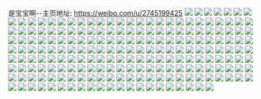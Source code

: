 是宝宝啊--主页地址: https://weibo.com/u/2745199425 
![](https://wx4.sinaimg.cn/mw2000/a3a06b41ly1h9kmk9uud2j226m1nle81.jpg) 
![](https://wx4.sinaimg.cn/mw2000/a3a06b41ly1h9kmk97fi5j22bb3331kz.jpg) 
![](https://wx4.sinaimg.cn/mw2000/a3a06b41ly1h9kmkaferhj21a01tl7wh.jpg) 
![](https://wx4.sinaimg.cn/mw2000/a3a06b41ly1h9kmkarvjcj20u01hcqi4.jpg) 
![](https://wx4.sinaimg.cn/mw2000/a3a06b41ly1h9kmkcgkm4j22c03404qs.jpg) 
![](https://wx4.sinaimg.cn/mw2000/a3a06b41ly1h9kmkge53zj22872yxx6p.jpg) 
![](https://wx4.sinaimg.cn/mw2000/a3a06b41ly1h9kmk7w8gjj22c02x0kjn.jpg) 
![](https://wx4.sinaimg.cn/mw2000/a3a06b41ly1h9kmkdm325j22c02x07wi.jpg) 
![](https://wx4.sinaimg.cn/mw2000/a3a06b41ly1h9kmkff2owj22c0340u0y.jpg) 
![](https://wx4.sinaimg.cn/mw2000/a3a06b41ly1h9fapozuvej235s23s1kz.jpg) 
![](https://wx4.sinaimg.cn/mw2000/a3a06b41ly1h9fapjrwokj223u35sx6p.jpg) 
![](https://wx4.sinaimg.cn/mw2000/a3a06b41ly1h9faphlq4pj235s23u1ky.jpg) 
![](https://wx4.sinaimg.cn/mw2000/a3a06b41ly1h9fapfu3elj223u35snpd.jpg) 
![](https://wx4.sinaimg.cn/mw2000/a3a06b41ly1h9faplzvotj223u35shdt.jpg) 
![](https://wx4.sinaimg.cn/mw2000/a3a06b41ly1h9dqwq7wyqj21o0230hdt.jpg) 
![](https://wx4.sinaimg.cn/mw2000/a3a06b41ly1h9dqwqryg8j21o02807wh.jpg) 
![](https://wx4.sinaimg.cn/mw2000/a3a06b41ly1h9b8zpj90cj22c02x0x6q.jpg) 
![](https://wx4.sinaimg.cn/mw2000/a3a06b41ly1h9b8zr8cn4j22c02x0x6q.jpg) 
![](https://wx4.sinaimg.cn/mw2000/a3a06b41ly1h9b8zzes8sj22c03404qr.jpg) 
![](https://wx4.sinaimg.cn/mw2000/a3a06b41ly1h9b935tqdtj20u01404cu.jpg) 
![](https://wx4.sinaimg.cn/mw2000/a3a06b41ly1h9b935dffsj20tu13ugqp.jpg) 
![](https://wx4.sinaimg.cn/mw2000/a3a06b41ly1h9b91t6ytrj21400u07fg.jpg) 
![](https://wx4.sinaimg.cn/mw2000/a3a06b41ly1h7oe7e95wpj20tu13uahl.jpg) 
![](https://wx4.sinaimg.cn/mw2000/a3a06b41ly1h7oe38ccu7j213u0tuqcq.jpg) 
![](https://wx4.sinaimg.cn/mw2000/a3a06b41ly1h7odxbtuu3j23402c0x6u.jpg) 
![](https://wx4.sinaimg.cn/mw2000/a3a06b41ly1h7odx64oaoj22692tjqv6.jpg) 
![](https://wx4.sinaimg.cn/mw2000/a3a06b41ly1h7odxjfjkyj22c02x07wl.jpg) 
![](https://wx4.sinaimg.cn/mw2000/a3a06b41ly1h7oe8b86b9j20u011ik31.jpg) 
![](https://wx4.sinaimg.cn/mw2000/a3a06b41ly1h6x13k7h8pj22c02x0qv6.jpg) 
![](https://wx4.sinaimg.cn/mw2000/a3a06b41ly1h6x13iuem7j22c02x0x6q.jpg) 
![](https://wx4.sinaimg.cn/mw2000/a3a06b41ly1h6x13cotdwj22a52uoe82.jpg) 
![](https://wx4.sinaimg.cn/mw2000/a3a06b41ly1h6x13dwgjoj22c02x0hdu.jpg) 
![](https://wx4.sinaimg.cn/mw2000/a3a06b41ly1h6x13hgrskj22c02x0qv7.jpg) 
![](https://wx4.sinaimg.cn/mw2000/a3a06b41ly1h6x13fuza7j22c02x04qr.jpg) 
![](https://wx4.sinaimg.cn/mw2000/a3a06b41ly1h6l5kj5qvaj22c034l7wj.jpg) 
![](https://wx4.sinaimg.cn/mw2000/a3a06b41ly1h6l5kf97lwj22c034xwut.jpg) 
![](https://wx4.sinaimg.cn/mw2000/a3a06b41ly1h6l5j52st5j22c0351k7f.jpg) 
![](https://wx4.sinaimg.cn/mw2000/a3a06b41ly1h6l5ipsuoyj22c0340npf.jpg) 
![](https://wx4.sinaimg.cn/mw2000/a3a06b41ly1h6l5j00fipj22c0340b2c.jpg) 
![](https://wx4.sinaimg.cn/mw2000/a3a06b41ly1h6l5iw8xfmj22c034payy.jpg) 
![](https://wx4.sinaimg.cn/mw2000/a3a06b41ly1h5owpycqulj22a232nhdw.jpg) 
![](https://wx4.sinaimg.cn/mw2000/a3a06b41ly1h5owpm4efij21b31kw7wh.jpg) 
![](https://wx4.sinaimg.cn/mw2000/a3a06b41ly1h5owpjuhh5j223e2sjb2a.jpg) 
![](https://wx4.sinaimg.cn/mw2000/a3a06b41ly1h5owq5lrchj22c03401l0.jpg) 
![](https://wx4.sinaimg.cn/mw2000/a3a06b41ly1h5owpuf4atj22c0340qv9.jpg) 
![](https://wx4.sinaimg.cn/mw2000/a3a06b41ly1h5owpi40rvj22c0341kjn.jpg) 
![](https://wx4.sinaimg.cn/mw2000/a3a06b41ly1h5owq1zozmj22c0340npf.jpg) 
![](https://wx4.sinaimg.cn/mw2000/a3a06b41ly1h5owppxejqj229n2ry1l0.jpg) 
![](https://wx4.sinaimg.cn/mw2000/a3a06b41ly1h5bwckcdp7j21y01ao18r.jpg) 
![](https://wx4.sinaimg.cn/mw2000/a3a06b41ly1h5got3m7ilj21hc0u017v.jpg) 
![](https://wx4.sinaimg.cn/mw2000/a3a06b41ly1h5bwcllm0gj21y01ao4e9.jpg) 
![](https://wx4.sinaimg.cn/mw2000/a3a06b41ly1h5gote52btj22c0340x6q.jpg) 
![](https://wx4.sinaimg.cn/mw2000/a3a06b41ly1h58ea5nur5j216o1hc7wh.jpg) 
![](https://wx4.sinaimg.cn/mw2000/a3a06b41ly1h58ealv9lcj22c034thdu.jpg) 
![](https://wx4.sinaimg.cn/mw2000/a3a06b41ly1h58ea7r1egj22ba2w34qr.jpg) 
![](https://wx4.sinaimg.cn/mw2000/a3a06b41ly1h58eakhv02j22c0340e83.jpg) 
![](https://wx4.sinaimg.cn/mw2000/a3a06b41ly1h58ea402zhj22c03407wj.jpg) 
![](https://wx4.sinaimg.cn/mw2000/a3a06b41ly1h58eankrbdj22c03401kz.jpg) 
![](https://wx4.sinaimg.cn/mw2000/a3a06b41ly1h58eacjoiij22c02x0kjn.jpg) 
![](https://wx4.sinaimg.cn/mw2000/a3a06b41ly1h58eapye2xj22c0340x6p.jpg) 
![](https://wx4.sinaimg.cn/mw2000/a3a06b41ly1h58eaeq760j22c02x01kz.jpg) 
![](https://wx4.sinaimg.cn/mw2000/a3a06b41ly1h4ldmf3c1gj22c0340npf.jpg) 
![](https://wx4.sinaimg.cn/mw2000/a3a06b41ly1h4ldmjw5fbj229x33a7wl.jpg) 
![](https://wx4.sinaimg.cn/mw2000/a3a06b41ly1h4ldmmp3xkj22c0340kjn.jpg) 
![](https://wx4.sinaimg.cn/mw2000/a3a06b41ly1h4ldmq196nj22c0340hdv.jpg) 
![](https://wx4.sinaimg.cn/mw2000/a3a06b41ly1h4ldp54g88j22c03407wi.jpg) 
![](https://wx4.sinaimg.cn/mw2000/a3a06b41ly1h4ldn08ldkj20ty1bxakj.jpg) 
![](https://wx4.sinaimg.cn/mw2000/a3a06b41ly1h4ldmvh4afj22bb3334qt.jpg) 
![](https://wx4.sinaimg.cn/mw2000/a3a06b41ly1h4ldms073kj22bb333x6q.jpg) 
![](https://wx4.sinaimg.cn/mw2000/a3a06b41ly1h4drlxut6ej22c0340npf.jpg) 
![](https://wx4.sinaimg.cn/mw2000/a3a06b41ly1h4drm3w8vrj22bb3334qs.jpg) 
![](https://wx4.sinaimg.cn/mw2000/a3a06b41ly1h4drmjexf0j22c03401l0.jpg) 
![](https://wx4.sinaimg.cn/mw2000/a3a06b41ly1h4drmfyod0j22bb3337wk.jpg) 
![](https://wx4.sinaimg.cn/mw2000/a3a06b41ly1h4drmo55faj22bb333kjn.jpg) 
![](https://wx4.sinaimg.cn/mw2000/a3a06b41ly1h4drm9c3blj22bb333x6r.jpg) 
![](https://wx4.sinaimg.cn/mw2000/a3a06b41ly1h43u2l6ko5j22c0340u0z.jpg) 
![](https://wx4.sinaimg.cn/mw2000/a3a06b41ly1h43u4q84kcj22c0340x6s.jpg) 
![](https://wx4.sinaimg.cn/mw2000/a3a06b41ly1h43u69miwqj22c0340b2c.jpg) 
![](https://wx4.sinaimg.cn/mw2000/a3a06b41ly1h43u5uapwkj22c0340npf.jpg) 
![](https://wx4.sinaimg.cn/mw2000/a3a06b41ly1h43u6mukduj22c03404qs.jpg) 
![](https://wx4.sinaimg.cn/mw2000/a3a06b41ly1h43u6rvg7qj22c03404qr.jpg) 
![](https://wx4.sinaimg.cn/mw2000/a3a06b41ly1h43u6yx0s7j22c03404qs.jpg) 
![](https://wx4.sinaimg.cn/mw2000/a3a06b41ly1h43u76bomdj22c03401l0.jpg) 
![](https://wx4.sinaimg.cn/mw2000/a3a06b41ly1h43u7g97okj22c0340b2b.jpg) 
![](https://wx4.sinaimg.cn/mw2000/a3a06b41ly1h394i7086oj20ty1t4qlx.jpg) 
![](https://wx4.sinaimg.cn/mw2000/a3a06b41ly1h394i80vf3j20ty1t4art.jpg) 
![](https://wx4.sinaimg.cn/mw2000/a3a06b41ly1h394i8wenoj20ty1sudyq.jpg) 
![](https://wx4.sinaimg.cn/mw2000/a3a06b41ly1h28zgirv2ej21o0230e81.jpg) 
![](https://wx4.sinaimg.cn/mw2000/a3a06b41ly1h28zgh968mj21o0230b29.jpg) 
![](https://wx4.sinaimg.cn/mw2000/a3a06b41ly1h0qwtcjszfj21o0280x6p.jpg) 
![](https://wx4.sinaimg.cn/mw2000/a3a06b41ly1h0qwu4cy59j21o02807wh.jpg) 
![](https://wx4.sinaimg.cn/mw2000/a3a06b41ly1h0qwtez2a1j21o0280b29.jpg) 
![](https://wx4.sinaimg.cn/mw2000/a3a06b41ly1gzvhllljl8j22az33k1kz.jpg) 
![](https://wx4.sinaimg.cn/mw2000/a3a06b41ly1gzvhl4ilfvj22ay33m4qr.jpg) 
![](https://wx4.sinaimg.cn/mw2000/a3a06b41ly1gzvhm2y64xj22b533c1kz.jpg) 
![](https://wx4.sinaimg.cn/mw2000/a3a06b41ly1gzvhmkdsljj22aw33o7wj.jpg) 
![](https://wx4.sinaimg.cn/mw2000/a3a06b41ly1gzvhn63a3fj20pv1jzgtk.jpg) 
![](https://wx4.sinaimg.cn/mw2000/a3a06b41ly1gzvhn33dloj22b233g4qr.jpg) 
![](https://wx4.sinaimg.cn/mw2000/002ZMzM5ly1gv0rj7syb2j62c03404qp02.jpg) 
![](https://wx4.sinaimg.cn/mw2000/002ZMzM5ly1gv0rhrpw7pj62c03407wh02.jpg) 
![](https://wx4.sinaimg.cn/mw2000/002ZMzM5ly1gv0rjgxkcmj62c03401kx02.jpg) 
![](https://wx4.sinaimg.cn/mw2000/002ZMzM5ly1gv0rixjrj6j62c0340b2902.jpg) 
![](https://wx4.sinaimg.cn/mw2000/002ZMzM5ly1gv0rk4gulpj62c02c0npd02.jpg) 
![](https://wx4.sinaimg.cn/mw2000/002ZMzM5ly1gv0rhgwv8gj62c03404qq02.jpg) 
![](https://wx4.sinaimg.cn/mw2000/002ZMzM5ly1gugk74a36xj62c02c0hdv02.jpg) 
![](https://wx4.sinaimg.cn/mw2000/a3a06b41ly1gugk5elfynj22c02c0u0y.jpg) 
![](https://wx4.sinaimg.cn/mw2000/002ZMzM5ly1gugk6dnci0j62bz2bfqv602.jpg) 
![](https://wx4.sinaimg.cn/mw2000/002ZMzM5ly1gugk7yx97pj62c02c0b2a02.jpg) 
![](https://wx4.sinaimg.cn/mw2000/002ZMzM5ly1gugk7hrqsvj62c02c0qv502.jpg) 
![](https://wx4.sinaimg.cn/mw2000/002ZMzM5ly1gugk892b2lj61kw1k21kx02.jpg) 
![](https://wx4.sinaimg.cn/mw2000/002ZMzM5ly1gugk9z1q6vj62c02c0e8202.jpg) 
![](https://wx4.sinaimg.cn/mw2000/002ZMzM5ly1gugk910n2yj62c02c04qq02.jpg) 
![](https://wx4.sinaimg.cn/mw2000/002ZMzM5ly1gugk9ggs3zj62c12b94qq02.jpg) 
![](https://wx4.sinaimg.cn/mw2000/002ZMzM5ly1grftqs3s0dj62c0340npg02.jpg) 
![](https://wx4.sinaimg.cn/mw2000/a3a06b41ly1grftql9z3fj22c0340x6s.jpg) 
![](https://wx4.sinaimg.cn/mw2000/a3a06b41ly1grftqx9hogj22c0340kjo.jpg) 
![](https://wx4.sinaimg.cn/mw2000/002ZMzM5ly1grftr48stwj62c02c0qv702.jpg) 
![](https://wx4.sinaimg.cn/mw2000/002ZMzM5ly1grftrf3wy4j62c02c0npf02.jpg) 
![](https://wx4.sinaimg.cn/mw2000/a3a06b41ly1grftrakf34j22c02c07wk.jpg) 
![](https://wx4.sinaimg.cn/mw2000/002ZMzM5ly1gr9pgj2a17j62c0340e8302.jpg) 
![](https://wx4.sinaimg.cn/mw2000/a3a06b41ly1gr9pgoa0gaj22c02c0x6q.jpg) 
![](https://wx4.sinaimg.cn/mw2000/a3a06b41ly1gr9pgdffowj22c02c0x6q.jpg) 
![](https://wx4.sinaimg.cn/mw2000/a3a06b41ly1go2gidtijjj20yh0xutk5.jpg) 
![](https://wx4.sinaimg.cn/mw2000/a3a06b41ly1go2gib7pgdj20ye0xy48v.jpg) 
![](https://wx4.sinaimg.cn/mw2000/a3a06b41ly1go2giitnmmj20yh0y7gxr.jpg) 
![](https://wx4.sinaimg.cn/mw2000/a3a06b41ly1go2gikhq0mj20yi0xhdq4.jpg) 
![](https://wx4.sinaimg.cn/mw2000/a3a06b41ly1gblrsty1l5j21zk1ho4o6.jpg) 
![](https://wx4.sinaimg.cn/mw2000/a3a06b41ly1gblrsv81unj21zk1honnc.jpg) 
![](https://wx4.sinaimg.cn/mw2000/a3a06b41ly1gblrsvvhldj21zk1honla.jpg) 
![](https://wx4.sinaimg.cn/mw2000/a3a06b41ly1gblrswc4dnj21ho1zk4mw.jpg) 
![](https://wx4.sinaimg.cn/mw2000/a3a06b41ly1gblrsx2b3pj21ho1zkx2f.jpg) 
![](https://wx4.sinaimg.cn/mw2000/a3a06b41ly1gblrsy7cq4j21o01o0hdt.jpg) 
![](https://wx4.sinaimg.cn/mw2000/a3a06b41ly1gagcsnfq1xj21zk1zk1kx.jpg) 
![](https://wx4.sinaimg.cn/mw2000/a3a06b41ly1gagcsoz29ej21zk1zkhdt.jpg) 
![](https://wx4.sinaimg.cn/mw2000/a3a06b41ly1gagcsq2cn0j21zk1zkb1i.jpg) 
![](https://wx4.sinaimg.cn/mw2000/a3a06b41ly1gagcsrjzghj21zk1zkb29.jpg) 
![](https://wx4.sinaimg.cn/mw2000/a3a06b41ly1gagcs23cx8j21zk1zke6t.jpg) 
![](https://wx4.sinaimg.cn/mw2000/a3a06b41ly1gagcssidg9j21zk1zk1kx.jpg) 
![](https://wx4.sinaimg.cn/mw2000/a3a06b41ly1gagcst84mxj21hm1zktva.jpg) 
![](https://wx4.sinaimg.cn/mw2000/a3a06b41ly1gagcsubg3lj21zk1zk7wh.jpg) 
![](https://wx4.sinaimg.cn/mw2000/a3a06b41ly1gagcsw8l4oj21hm1zkx6p.jpg) 
![](https://wx4.sinaimg.cn/mw2000/a3a06b41ly1g9258ubka4j22c02b8x6p.jpg) 
![](https://wx4.sinaimg.cn/mw2000/a3a06b41ly1g92599lepfj22c02c0u0x.jpg) 
![](https://wx4.sinaimg.cn/mw2000/a3a06b41ly1g9259loa1qj22c02c0e82.jpg) 
![](https://wx4.sinaimg.cn/mw2000/a3a06b41ly1g9259swcbej22c02c07wh.jpg) 
![](https://wx4.sinaimg.cn/mw2000/a3a06b41ly1g925a0vidpj21o0280kjl.jpg) 
![](https://wx4.sinaimg.cn/mw2000/a3a06b41ly1g925axkgmbj22c02c0qv6.jpg) 
![](https://wx4.sinaimg.cn/mw2000/a3a06b41ly1g925b52wi2j22yo2a24qq.jpg) 
![](https://wx4.sinaimg.cn/mw2000/a3a06b41ly1g925b8rypjj2203203npd.jpg) 
![](https://wx4.sinaimg.cn/mw2000/a3a06b41ly1g925850jzuj224g2yokjl.jpg) 
![](https://wx4.sinaimg.cn/mw2000/a3a06b41ly1g8z9jh3929j22c02d01ky.jpg) 
![](https://wx4.sinaimg.cn/mw2000/a3a06b41ly1g8z9jk04eej22c02c01ky.jpg) 
![](https://wx4.sinaimg.cn/mw2000/a3a06b41ly1g8z9jeg321j22yo280npe.jpg) 
![](https://wx4.sinaimg.cn/mw2000/a3a06b41ly1g8z9jpcuilj22c02c0x6q.jpg) 
![](https://wx4.sinaimg.cn/mw2000/a3a06b41ly1g6yvjnc08cj21zk1zkb29.jpg) 
![](https://wx4.sinaimg.cn/mw2000/a3a06b41ly1g6yvjpofctj21zk1zk7wh.jpg) 
![](https://wx4.sinaimg.cn/mw2000/a3a06b41ly1g6yvjop72gj21zk1zknpd.jpg) 
![](https://wx4.sinaimg.cn/mw2000/a3a06b41ly1g6yvjme6zlj222i3401kx.jpg) 
![](https://wx4.sinaimg.cn/mw2000/a3a06b41ly1g6yvjw7qwij22c02c01kz.jpg) 
![](https://wx4.sinaimg.cn/mw2000/a3a06b41ly1g6yvjr7516j22c02c0u0x.jpg) 
![](https://wx4.sinaimg.cn/mw2000/a3a06b41ly1g6yvjtinafj21zk1hs1kx.jpg) 
![](https://wx4.sinaimg.cn/mw2000/a3a06b41ly1g6yvjsmaovj227u1o07wh.jpg) 
![](https://wx4.sinaimg.cn/mw2000/a3a06b41ly1g6yvjukelsj227u1o07wh.jpg) 
![](https://wx4.sinaimg.cn/mw2000/a3a06b41ly1g4wqynym08j21zk1zknpe.jpg) 
![](https://wx4.sinaimg.cn/mw2000/a3a06b41ly1g4wqyr3wy6j21xz1zke82.jpg) 
![](https://wx4.sinaimg.cn/mw2000/a3a06b41ly1g4wqyu57s7j21zk1zkb2a.jpg) 
![](https://wx4.sinaimg.cn/mw2000/a3a06b41ly1g4wqywy1d3j21zk1zkhdu.jpg) 
![](https://wx4.sinaimg.cn/mw2000/a3a06b41ly1g4wqz1d3unj229e340e83.jpg) 
![](https://wx4.sinaimg.cn/mw2000/a3a06b41ly1g4wqz4cl3gj227u1o0qv5.jpg) 
![](https://wx4.sinaimg.cn/mw2000/a3a06b41ly1g4r7w88nlij21zk1zknpe.jpg) 
![](https://wx4.sinaimg.cn/mw2000/a3a06b41ly1g4r7wammqej220y20ykjm.jpg) 
![](https://wx4.sinaimg.cn/mw2000/a3a06b41ly1g4r7w5oey8j22c02c0npe.jpg) 
![](https://wx4.sinaimg.cn/mw2000/a3a06b41ly1g4r7wefbvsj21zk1zkqv6.jpg) 
![](https://wx4.sinaimg.cn/mw2000/a3a06b41ly1g4r7wgl9uyj228v28vkjm.jpg) 
![](https://wx4.sinaimg.cn/mw2000/a3a06b41ly1g4r7wiedgoj21ym2y4hdu.jpg) 
![](https://wx4.sinaimg.cn/mw2000/a3a06b41ly1g32gw9qdehj21zk1zku0x.jpg) 
![](https://wx4.sinaimg.cn/mw2000/a3a06b41ly1g32gw5kiuyj21zk1zke81.jpg) 
![](https://wx4.sinaimg.cn/mw2000/a3a06b41ly1g32gwbfo06j21zk1zk4qp.jpg) 
![](https://wx4.sinaimg.cn/mw2000/a3a06b41ly1g2e2bwzvkpj229m29m4qq.jpg) 
![](https://wx4.sinaimg.cn/mw2000/a3a06b41ly1g2e2c2auhvj22c02c0npe.jpg) 
![](https://wx4.sinaimg.cn/mw2000/a3a06b41ly1g2e2c5knm5j22c02dohdt.jpg) 
![](https://wx4.sinaimg.cn/mw2000/a3a06b41ly1g2e2c8q1haj22c02c0qv5.jpg) 
![](https://wx4.sinaimg.cn/mw2000/a3a06b41ly1g2e2cgg07cj22c02c0u0y.jpg) 
![](https://wx4.sinaimg.cn/mw2000/a3a06b41ly1g2e2cmffvaj22c02c0qv5.jpg) 
![](https://wx4.sinaimg.cn/mw2000/a3a06b41ly1g2e2csqaesj22c02c0b29.jpg) 
![](https://wx4.sinaimg.cn/mw2000/a3a06b41ly1g2e2cwpytkj22c02c0b29.jpg) 
![](https://wx4.sinaimg.cn/mw2000/a3a06b41ly1g2e2bmk5jqj22c02c0npd.jpg) 
![](https://wx4.sinaimg.cn/mw2000/a3a06b41ly1fzwy5la240j20rs334hdx.jpg) 
![](https://wx4.sinaimg.cn/mw2000/a3a06b41ly1fzwy5o7tbyj20rs334e85.jpg) 
![](https://wx4.sinaimg.cn/mw2000/a3a06b41ly1fzwy5ighzkj20rs334qv8.jpg) 
![](https://wx4.sinaimg.cn/mw2000/a3a06b41ly1fzwy5qveucj20rs2nae84.jpg) 
![](https://wx4.sinaimg.cn/mw2000/a3a06b41ly1fvdk7epuamj20qo0qodml.jpg) 
![](https://wx4.sinaimg.cn/mw2000/a3a06b41ly1fuxz8ic04zj20qo0qo7af.jpg) 
![](https://wx4.sinaimg.cn/mw2000/a3a06b41gy1fs9rij9x7oj20ku14z4ay.jpg) 
![](https://wx4.sinaimg.cn/mw2000/a3a06b41gy1fs9eikerkqj22c02c0kjm.jpg) 
![](https://wx4.sinaimg.cn/mw2000/a3a06b41gy1fs9eim4bvsj224y24ynpe.jpg) 
![](https://wx4.sinaimg.cn/mw2000/a3a06b41gy1fs9ei455xbj22c02c0hdv.jpg) 
![](https://wx4.sinaimg.cn/mw2000/a3a06b41gy1fs9einzudxj22c02c04qr.jpg) 
![](https://wx4.sinaimg.cn/mw2000/a3a06b41gy1fs9eipwk1jj22c02c0x6q.jpg) 
![](https://wx4.sinaimg.cn/mw2000/a3a06b41gy1fs9eirivhrj22c02c0hdu.jpg) 
![](https://wx4.sinaimg.cn/mw2000/a3a06b41gy1fs9eitk4lqj22c02c01kz.jpg) 
![](https://wx4.sinaimg.cn/mw2000/a3a06b41gy1fs9eivdow3j227v27vx6p.jpg) 
![](https://wx4.sinaimg.cn/mw2000/a3a06b41gy1fs9eixg06bj227o31gqv6.jpg) 
